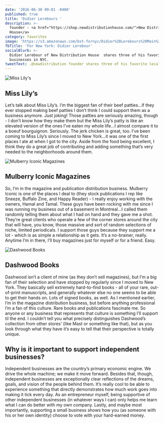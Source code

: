 ```yaml
---
date: '2016-06-30 09:01 -0400'
published: true
title: 'Didier Lerebours '
description: >-
  founder - <a href="https://shop.newdistributionhouse.com/">New Distribution
  House</a>
category: favorites
image: 'https://s3.amazonaws.com/bst-fornyc/Didier%20Lerebours%20Main%20Portrait.jpg'
fbTitle: 'For New York: Didier Lerebour'
socialBlurb: >-
  Didier Lerebour of New Distribution House  shares three of his favorite local
  businesses in NYC.
tweetText: .@newdistribution founder shares three of his favorite local businesses in NYC
---
```

![Miss Lily's](https://s3.amazonaws.com/bst-fornyc/Didier%20Lerebours%20Miss%20Lily's.jpg)
## Miss Lily’s

Let’s talk about Miss Lily’s. I’m the biggest fan of their beef patties...if they ever stopped making beef patties I don’t think I could support them as a business anymore. Just joking! Those patties are seriously amazing, though - I don’t know how they make them but the Miss Lily’s patty is like an elevated version of the ones I’ve eaten my whole life...I almost compare it to a boeuf bourguignon. Seriously. The jerk chicken is great, too. I’ve been coming to Miss Lily’s since I moved to New York...it was one of the first places I ate at when I got to the city. Aside from the food being excellent, I think they do a great job of contributing and adding something that’s very needed to the neighborhoods around them.

![Mulberry Iconic Magazines](https://s3.amazonaws.com/bst-fornyc/Didier%20Lerebours%20Mulberry%20Iconic%20Magazines.jpg)
## Mulberry Iconic Magazines

So, I’m in the magazine and publication distribution business. Mulberry Iconic is one of the places I deal to (they stock publications I rep like Sneeze, Buffalo Zine, and Happy Reader) - I really enjoy working with the owners, Hamal and Tamal. These guys have been rocking with me since I was running my business out of a basement in Montreal...I called them randomly telling them about what I had on hand and they gave me a shot. They’re great clients who operate a few of the corner stores around the city that will have, you know, those massive and sort of random selections of niche, limited periodicals. I support those guys because they support me a lot - which is as simple a relationship as it gets. It’s a no-brainer, really. Anytime I’m in there, I’ll buy magazines just for myself or for a friend. Easy.

![Dashwood Books](https://s3.amazonaws.com/bst-fornyc/Didier%20Lerebours%20Dashwood%20Books.jpg)
## Dashwood Books

Dashwood isn’t a client of mine (as they don’t sell magazines), but I’m a big fan of their selection and have stopped by regularly since I moved to New York. They basically sell extremely hard-to-find books - all of your rare, out-of-print manuscripts, and generally whatever else no one seems to be able to get their hands on. Lots of signed books, as well. As I mentioned earlier, I’m in the magazine distribution business, but before anything professional I’m a fan of this culture. Rare books and publications fascinate me. So anyone or any business that represents that culture is something I’ll support til the end. I couldn’t tell you what precisely distinguishes Dashwood’s collection from other stores’ (like Mast or something like that), but as you look through what they have it’s easy to tell that their perspective is totally unique.

## Why is it important to support independent businesses?

Independent businesses are the country’s primary economic engine. We drive the whole machine; we make it move forward. Besides that, though, independent businesses are exceptionally clear reflections of the dreams, goals, and vision of the people behind them. It’s really cool to be able to experience something that directly demonstrates how much work goes into making it tick every day. As an entrepreneur myself, being supportive of other independent businesses (in whatever ways I can) only helps me learn what I can do better with my own company. Lastly, and maybe most importantly, supporting a small business shows how you (as someone with his or her own identity) choose to vote with your hard-earned money.
